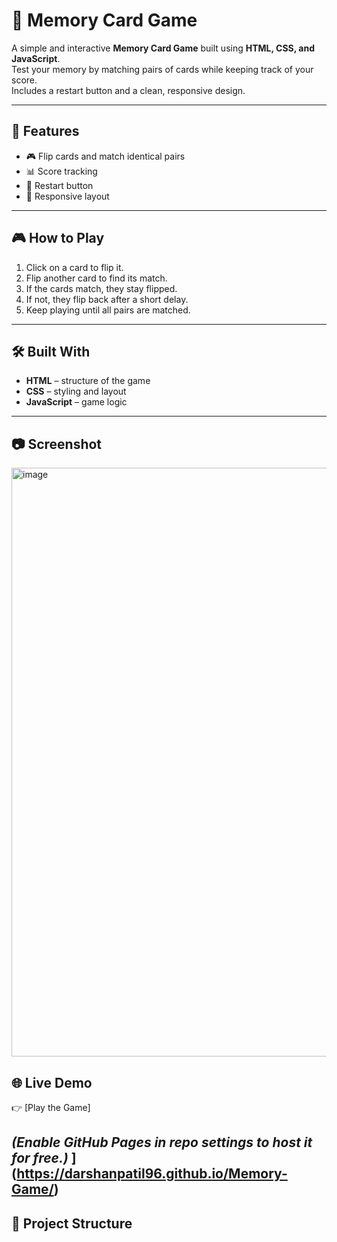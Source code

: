 # 🎴 Memory Card Game

A simple and interactive **Memory Card Game** built using **HTML, CSS, and JavaScript**.  
Test your memory by matching pairs of cards while keeping track of your score.  
Includes a restart button and a clean, responsive design.

---

## 🚀 Features
- 🎮 Flip cards and match identical pairs  
- 📊 Score tracking  
- 🔄 Restart button  
- 📱 Responsive layout  

---

## 🎮 How to Play
1. Click on a card to flip it.  
2. Flip another card to find its match.  
3. If the cards match, they stay flipped.  
4. If not, they flip back after a short delay.  
5. Keep playing until all pairs are matched.  

---

## 🛠️ Built With
- **HTML** – structure of the game  
- **CSS** – styling and layout  
- **JavaScript** – game logic  

---

## 📷 Screenshot
<img width="1917" height="942" alt="image" src="https://github.com/user-attachments/assets/f3e4098b-5cb8-48bc-91fb-cc628de24384" />


## 🌐 Live Demo
👉 [Play the Game]

*(Enable GitHub Pages in repo settings to host it for free.)*
](https://darshanpatil96.github.io/Memory-Game/)
---

## 📂 Project Structure
